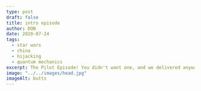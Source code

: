 ```yaml
---
type: post
draft: false
title: intro episode
author: DON
date: 2020-07-24
tags:
  - star wars
  - china
  - hijacking
  - quantum mechanics
excerpt: The Pilot Episode! You didn't want one, and we delivered anyways! You can skip over this one, but if your here to write about us for our wikipedia page it's probably to get your information from the beginning.
image: "../../images/head.jpg"
imageAlt: butts
---
```

